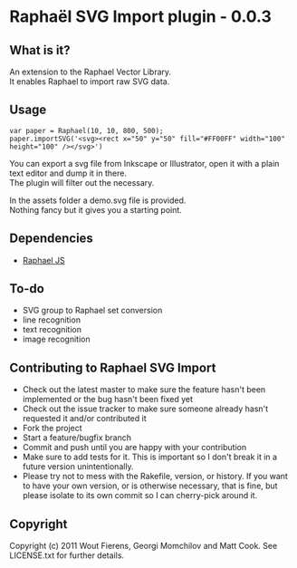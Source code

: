 # Raphaël SVG Import plugin - 0.0.3

## What is it?
An extension to the Raphael Vector Library.<br/>
It enables Raphael to import raw SVG data.

## Usage

    var paper = Raphael(10, 10, 800, 500);
    paper.importSVG('<svg><rect x="50" y="50" fill="#FF00FF" width="100" height="100" /></svg>')

You can export a svg file from Inkscape or Illustrator, open it with a plain text editor and dump it in there.<br/>
The plugin will filter out the necessary.

In the assets folder a demo.svg file is provided.<br/>
Nothing fancy but it gives you a starting point.

## Dependencies
- [Raphael JS](http://raphaeljs.com/)

## To-do
- SVG group to Raphael set conversion
- line recognition
- text recognition
- image recognition

## Contributing to Raphael SVG Import
 
* Check out the latest master to make sure the feature hasn't been implemented or the bug hasn't been fixed yet
* Check out the issue tracker to make sure someone already hasn't requested it and/or contributed it
* Fork the project
* Start a feature/bugfix branch
* Commit and push until you are happy with your contribution
* Make sure to add tests for it. This is important so I don't break it in a future version unintentionally.
* Please try not to mess with the Rakefile, version, or history. If you want to have your own version, or is otherwise necessary, that is fine, but please isolate to its own commit so I can cherry-pick around it.

## Copyright

Copyright (c) 2011 Wout Fierens, Georgi Momchilov and Matt Cook. See LICENSE.txt for further details.
